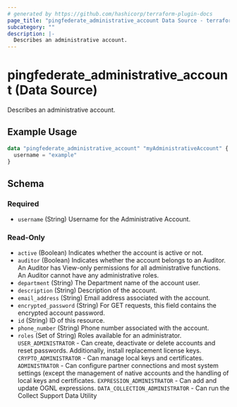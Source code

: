 ```yaml
---
# generated by https://github.com/hashicorp/terraform-plugin-docs
page_title: "pingfederate_administrative_account Data Source - terraform-provider-pingfederate"
subcategory: ""
description: |-
  Describes an administrative account.
---
```


# pingfederate_administrative_account (Data Source)

Describes an administrative account.

## Example Usage

```terraform
data "pingfederate_administrative_account" "myAdministrativeAccount" {
  username = "example"
}
```

<!-- schema generated by tfplugindocs -->
## Schema

### Required

- `username` (String) Username for the Administrative Account.

### Read-Only

- `active` (Boolean) Indicates whether the account is active or not.
- `auditor` (Boolean) Indicates whether the account belongs to an Auditor. An Auditor has View-only permissions for all administrative functions. An Auditor cannot have any administrative roles.
- `department` (String) The Department name of the account user.
- `description` (String) Description of the account.
- `email_address` (String) Email address associated with the account.
- `encrypted_password` (String) For GET requests, this field contains the encrypted account password.
- `id` (String) ID of this resource.
- `phone_number` (String) Phone number associated with the account.
- `roles` (Set of String) Roles available for an administrator. `USER_ADMINISTRATOR` - Can create, deactivate or delete accounts and reset passwords. Additionally, install replacement license keys. `CRYPTO_ADMINISTRATOR` - Can manage local keys and certificates. `ADMINISTRATOR` - Can configure partner connections and most system settings (except the management of native accounts and the handling of local keys and certificates. `EXPRESSION_ADMINISTRATOR` - Can add and update OGNL expressions. `DATA_COLLECTION_ADMINISTRATOR` - Can run the Collect Support Data Utility

